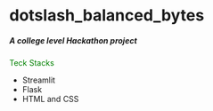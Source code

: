 # dotslash_balanced_bytes
<h5>A college level Hackathon project</h5>


<font color="green">Teck Stacks</font>
<ul>
  <li color='red'>Streamlit</li>
  <li>Flask</li>
  <li>HTML and CSS</li>
</ul>
